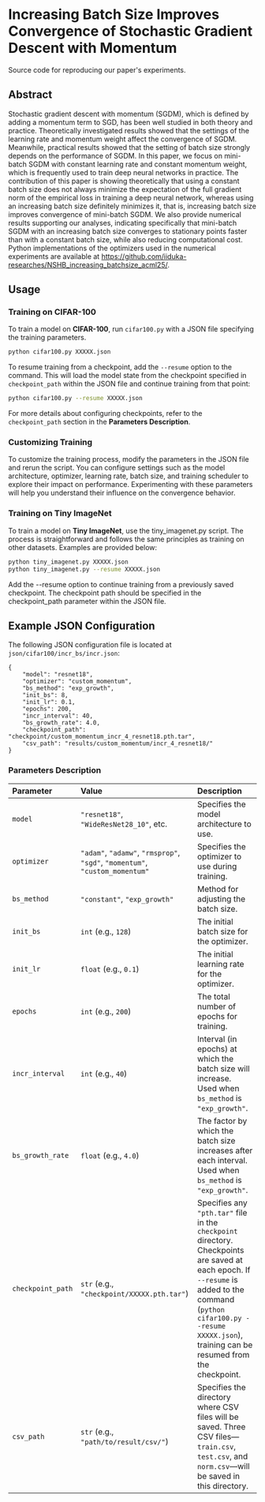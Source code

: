 # Increasing Batch Size Improves Convergence of Stochastic Gradient Descent with Momentum
Source code for reproducing our paper's experiments.

## Abstract
Stochastic gradient descent with momentum (SGDM), which is defined by adding a momentum term to SGD, has been well studied in both theory and practice.
Theoretically investigated results showed that the settings of the learning rate and momentum weight affect the convergence of SGDM. 
Meanwhile, practical results showed that the setting of batch size strongly depends on the performance of SGDM. 
In this paper, we focus on mini-batch SGDM with constant learning rate and constant momentum weight, which is frequently used to train deep neural networks in practice. 
The contribution of this paper is showing theoretically that using a constant batch size does not always minimize the expectation of the full gradient norm of the empirical loss in training a deep neural network, whereas using an increasing batch size definitely minimizes it, that is, increasing batch size improves convergence of mini-batch SGDM. 
We also provide numerical results supporting our analyses, indicating specifically that mini-batch SGDM with an increasing batch size converges to stationary points faster than with a constant batch size, while also reducing computational cost. 
Python implementations of the optimizers used in the numerical experiments are available at https://github.com/iiduka-researches/NSHB_increasing_batchsize_acml25/.

## Usage
### Training on CIFAR-100
To train a model on **CIFAR-100**, run `cifar100.py` with a JSON file specifying the training parameters. 

```bash
python cifar100.py XXXXX.json
```

To resume training from a checkpoint, add the `--resume` option to the command. This will load the model state from the checkpoint specified in `checkpoint_path` within the JSON file and continue training from that point:

```bash
python cifar100.py --resume XXXXX.json
```

For more details about configuring checkpoints, refer to the `checkpoint_path` section in the **Parameters Description**.

### Customizing Training

To customize the training process, modify the parameters in the JSON file and rerun the script. You can configure settings such as the model architecture, optimizer, learning rate, batch size, and training scheduler to explore their impact on performance. Experimenting with these parameters will help you understand their influence on the convergence behavior.

### Training on Tiny ImageNet

To train a model on **Tiny ImageNet**, use the tiny_imagenet.py script. The process is straightforward and follows the same principles as training on other datasets. Examples are provided below:

```bash
python tiny_imagenet.py XXXXX.json
python tiny_imagenet.py --resume XXXXX.json
```

Add the --resume option to continue training from a previously saved checkpoint. The checkpoint path should be specified in the checkpoint_path parameter within the JSON file.

## Example JSON Configuration
The following JSON configuration file is located at `json/cifar100/incr_bs/incr.json`:
```
{
    "model": "resnet18",
    "optimizer": "custom_momentum",
    "bs_method": "exp_growth",
    "init_bs": 8,
    "init_lr": 0.1,
    "epochs": 200,
    "incr_interval": 40,
    "bs_growth_rate": 4.0,
    "checkpoint_path": "checkpoint/custom_momentum_incr_4_resnet18.pth.tar",
    "csv_path": "results/custom_momentum/incr_4_resnet18/"
}
```
### Parameters Description
| Parameter | Value | Description |
| :-------- | :---- | :---------- |
| `model` | `"resnet18"`, `"WideResNet28_10"`, etc. | Specifies the model architecture to use. |
| `optimizer` |`"adam"`, `"adamw"`, `"rmsprop"`, `"sgd"`, `"momentum"`, `"custom_momentum"`|Specifies the optimizer to use during training.|
| `bs_method` | `"constant"`, `"exp_growth"` | Method for adjusting the batch size. |
|`init_bs`|`int` (e.g., `128`)| The initial batch size for the optimizer. |
|`init_lr`|`float` (e.g., `0.1`)| The initial learning rate for the optimizer. |
|`epochs`|`int` (e.g., `200`)|The total number of epochs for training.|
|`incr_interval`|`int` (e.g., `40`)|Interval (in epochs) at which the batch size will increase. Used when `bs_method` is `"exp_growth"`.|
|`bs_growth_rate`|`float` (e.g., `4.0`)|The factor by which the batch size increases after each interval. Used when `bs_method` is `"exp_growth"`.|
|`checkpoint_path`|`str` (e.g., `"checkpoint/XXXXX.pth.tar"`)|Specifies any `"pth.tar"` file in the `checkpoint` directory. Checkpoints are saved at each epoch. If `--resume` is added to the command (`python cifar100.py --resume XXXXX.json`), training can be resumed from the checkpoint.|
|`csv_path`|`str` (e.g., `"path/to/result/csv/"`)|Specifies the directory where CSV files will be saved. Three CSV files—`train.csv`, `test.csv`, and `norm.csv`—will be saved in this directory.|
